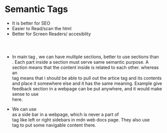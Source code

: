 # Semantic Tags

- It is better for SEO
- Easier to Read/scan the html
- Better for Screen Readers/ accesiblity

<header>    
</header>

<main>
</main>

<footer>
</footer>

- In main tag , we can have multiple sections, better to use sections than <div> . Each part inside a section must serve same semantic purpose.
  A section means that the content inside is related to each other.
  whereas an <article> tag means that i should be able to pull out the artice tag and its contents and place it somewhere else and it has the same meaning.
  Example give feedback section in a webpage can be put anywhere, and it would make sense to use <article> here.

<main>
        <section></section>
        <section></section>
</main>

- We can use <aside> as a side bar in a webpage, which is never a part of <main> tag like left or right sidebars in mdn web docs page.
  They also use <nav> tag to put some navigable content there.
